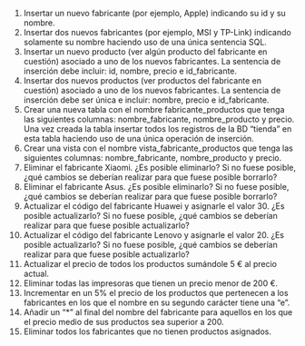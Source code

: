 1. Insertar un nuevo fabricante (por ejemplo, Apple) indicando su id y su nombre.
2. Insertar dos nuevos fabricantes (por ejemplo, MSI y TP-Link) indicando solamente su nombre haciendo uso de una única sentencia SQL. 
3. Insertar un nuevo producto (ver algún producto del fabricante en cuestión) asociado a uno de los nuevos fabricantes. La sentencia de inserción debe incluir: id, nombre, precio e id_fabricante.
4. Insertar dos nuevos productos (ver productos del fabricante en cuestión) asociado a uno de los nuevos fabricantes. La sentencia de inserción debe ser única e incluir: nombre, precio e id_fabricante. 
5. Crear una nueva tabla con el nombre fabricante_productos que tenga las siguientes columnas: nombre_fabricante, nombre_producto y precio. Una vez creada la tabla insertar todos los registros de la BD “tienda” en esta tabla haciendo uso de una única operación de inserción. 
6. Crear una vista con el nombre vista_fabricante_productos que tenga las siguientes columnas: nombre_fabricante, nombre_producto y precio. 
7. Eliminar el fabricante Xiaomi. ¿Es posible eliminarlo? Si no fuese posible, ¿qué cambios se deberían realizar para que fuese posible borrarlo? 
8. Eliminar el fabricante Asus. ¿Es posible eliminarlo? Si no fuese posible, ¿qué cambios se deberían realizar para que fuese posible borrarlo? 
9. Actualizar el código del fabricante Huawei y asignarle el valor 30. ¿Es posible actualizarlo? Si no fuese posible, ¿qué cambios se deberían realizar para que fuese posible actualizarlo? 
10. Actualizar el código del fabricante Lenovo y asignarle el valor 20. ¿Es posible actualizarlo? Si no fuese posible, ¿qué cambios se deberían realizar para que fuese posible actualizarlo? 
11. Actualizar el precio de todos los productos sumándole 5 € al precio actual. 
12. Eliminar todas las impresoras que tienen un precio menor de 200 €. 
13. Incrementar en un 5% el precio de los productos que pertenecen a los fabricantes en los que el nombre en su segundo carácter tiene una “e”. 
14. Añadir un “*” al final del nombre del fabricante para aquellos en los que el precio medio de sus productos sea superior a 200. 
15. Eliminar todos los fabricantes que no tienen productos asignados. 
